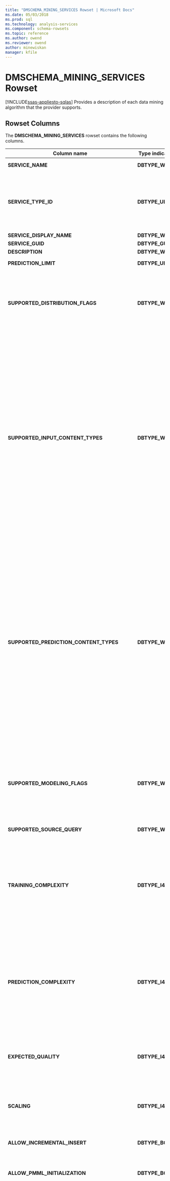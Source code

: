```yaml
---
title: "DMSCHEMA_MINING_SERVICES Rowset | Microsoft Docs"
ms.date: 05/03/2018
ms.prod: sql
ms.technology: analysis-services
ms.component: schema-rowsets
ms.topic: reference
ms.author: owend
ms.reviewer: owend
author: minewiskan
manager: kfile
---
```

# DMSCHEMA_MINING_SERVICES Rowset
[!INCLUDE[ssas-appliesto-sqlas](../../../includes/ssas-appliesto-sqlas.md)]
  Provides a description of each data mining algorithm that the provider supports.  
  
## Rowset Columns  
 The **DMSCHEMA_MINING_SERVICES** rowset contains the following columns.  
  
|Column name|Type indicator|Description|  
|-----------------|--------------------|-----------------|  
|**SERVICE_NAME**|**DBTYPE_WSTR**|The name of the algorithm. This column is provider-specific.|  
|**SERVICE_TYPE_ID**|**DBTYPE_UI4**|This column contains a bitmap that describes the mining service. [!INCLUDE[msCoName](../../../includes/msconame-md.md)] [!INCLUDE[ssNoVersion](../../../includes/ssnoversion-md.md)] [!INCLUDE[ssASnoversion](../../../includes/ssasnoversion-md.md)] populates this column with one of the following values:<br /><br /> **DM_SERVICETYPE_CLASSIFICATION** (**1**)<br /><br /> **DM_SERVICETYPE_CLUSTERING** (**2**)|  
|**SERVICE_DISPLAY_NAME**|**DBTYPE_WSTR**|A localizable display name for the algorithm.|  
|**SERVICE_GUID**|**DBTYPE_GUID**|The GUID for the algorithm.|  
|**DESCRIPTION**|**DBTYPE_WSTR**|A user-friendly description of the algorithm.|  
|**PREDICTION_LIMIT**|**DBTYPE_UI4**|The maximum number of predictions the model and algorithm can provide.|  
|**SUPPORTED_DISTRIBUTION_FLAGS**|**DBTYPE_WSTR**|A comma-delimited list of flags that describe the statistical distributions supported by the algorithm. This column contains one or more of the following values:<br /><br /> "**NORMAL**"<br /><br /> "**LOG NORMAL**"<br /><br /> "**UNIFORM**"|  
|**SUPPORTED_INPUT_CONTENT_TYPES**|**DBTYPE_WSTR**|A comma-delimited list of flags that describe the input content types that are supported by the algorithm. This column contains one or more of the following values:<br /><br /> "**KEY**"<br /><br /> "**DISCRETE**"<br /><br /> "**CONTINUOUS**"<br /><br /> "**DISCRETIZED**"<br /><br /> "**ORDERED**"<br /><br /> "KEY **SEQUENCE**"<br /><br /> "**CYCLICAL**"<br /><br /> "**PROBABILITY**"<br /><br /> "**VARIANCE**"<br /><br /> "**STDEV**"<br /><br /> "**SUPPORT**"<br /><br /> "**PROBABILITY VARIANCE**"<br /><br /> "**PROBABILITY STDEV**"<br /><br /> "**KEY TIME**"|  
|**SUPPORTED_PREDICTION_CONTENT_TYPES**|**DBTYPE_WSTR**|A comma-delimited list of flags that describe the prediction content types that are supported by the algorithm. This column contains one or more of the following values:<br /><br /> "**KEY**"<br /><br /> "**DISCRETE**"<br /><br /> "**CONTINUOUS**"<br /><br /> "**DISCRETIZED**"<br /><br /> "**ORDERED**"<br /><br /> "KEY **SEQUENCE** "<br /><br /> "**CYCLICAL**"<br /><br /> "**PROBABILITY**"<br /><br /> "**VARIANCE**"<br /><br /> "**STDEV**"<br /><br /> "**SUPPORT**"<br /><br /> "**PROBABILITY VARIANCE**"<br /><br /> "**PROBABILITY STDEV**"<br /><br /> "KEY TIME"|  
|**SUPPORTED_MODELING_FLAGS**|**DBTYPE_WSTR**|A comma-delimited list of the modeling flags that are supported by the algorithm. This column contains one or more of the following values:<br /><br /> "**MODEL_EXISTENCE_ONLY**"<br /><br /> "**REGRESSOR**"<br /><br /> <br /><br /> Note that provider-specific flags can also be defined.|  
|**SUPPORTED_SOURCE_QUERY**|**DBTYPE_WSTR**|This column is supported for backward compatibility.|  
|**TRAINING_COMPLEXITY**|**DBTYPE_I4**|The length of time that training is expected to take:<br /><br /> **DM_TRAINING_COMPLEXITY_LOW** indicates that the running time is relatively short, and it is proportional to input.<br /><br /> **DM_TRAINING_COMPLEXITY_MEDIUM** indicates that the running time may be long, but it is generally proportional to input.<br /><br /> **DM_TRAINING_COMPLEXITY_HIGH** indicates that the running time is long and it may grow exponentially in relationship to the number of training cases.|  
|**PREDICTION_COMPLEXITY**|**DBTYPE_I4**|The length of time that prediction is expected to take:<br /><br /> **DM_PREDICTION_COMPLEXITY_LOW** indicates that the running time is relatively short, and it is proportional to input.<br /><br /> **DM_PREDICTION_COMPLEXITY_MEDIUM** indicates that the running time may be long, but it is generally proportional to input.<br /><br /> **DM_PREDICTION_COMPLEXITY_HIGH** indicates that the running time is long and it may grow exponentially in relationship to the number of training cases.|  
|**EXPECTED_QUALITY**|**DBTYPE_I4**|The expected quality of the model produced with this algorithm:<br /><br /> **DM_EXPECTED_QUALITY_LOW**<br /><br /> **DM_EXPECTED_QUALITY_MEDIUM**<br /><br /> **DM_EXPECTED_QUALITY_HIGH**|  
|**SCALING**|**DBTYPE_I4**|The scalability of the algorithm:<br /><br /> **DM_SCALING_LOW**<br /><br /> **DM_SCALING_MEDIUM**<br /><br /> **DM_SCALING_HIGH**|  
|**ALLOW_INCREMENTAL_INSERT**|**DBTYPE_BOOL**|A Boolean that indicates whether the algorithm supports incremental training, i.e., updating the discovered patterns based on new factual data, rather than fully re-discovering the patterns.|  
|**ALLOW_PMML_INITIALIZATION**|**DBTYPE_BOOL**|A Boolean that indicates whether mining models can be created based on an PMML 2.1 string.<br /><br /> If **TRUE**, the mining  algorithm supports initialization from PMML 2.1 content.|  
|**CONTROL**|**DBTYPE_I4**|The support given by the service if training is interrupted:<br /><br /> **DM_CONTROL_NONE** indicates that the algorithm cannot be canceled after it starts to train the model.<br /><br /> **DM_CONTROL_CANCEL** indicates that the algorithm can be canceled after it starts to train the model, but must be restarted to resume training.<br /><br /> **DM_CONTROL_SUSPENDRESUME** indicates that the algorithm can be canceled and resumed at any time, but results are not available until training is complete.<br /><br /> **DM_CONTROL_SUSPENDWITHRESULT** indicates that the algorithm can be canceled and resumed at any time, and any incremental results can be obtained.|  
|**ALLOW_DUPLICATE_KEY**|**DBTYPE_BOOL**|A Boolean that indicates whether cases can contain duplicate keys.<br /><br /> If **VARIANT_TRUE**, cases are allowed to contain duplicate keys.|  
|**VIEWER_TYPE**|**DBTYPE_WSTR**|The recommended viewer for this model.|  
|**HELP_FILE**|**DBTYPE_WSTR**|(Optional) The name of the file that contains the documentation for this service.|  
|**HELP_CONTEXT**|**DBTYPE_I4**|(Optional) The Help context ID for this service.|  
|**MSOLAP_SUPPORTS_ANALYSIS_SERVICES_DDL**|**DBTYPE_WSTR**|The version of DDL supported. 0 indicates no DDL support.|  
|**MSOLAP_SUPPORTS_OLAP_MINING_MODELS**|**DBTYPE_BOOL**|A Boolean that indicates whether OLAP mining models can be created.<br /><br /> If **TRUE**, OLAP mining models can be created. Requires **MSOLAP_SUPPORTS_ANALYSIS_SERVICES_DDL** to be non-zero.|  
|**MSOLAP_SUPPORTS_DATA_MINING_DIMENSIONS**|**DBTYPE_BOOL**|A Boolean that indicates whether data mining dimensions can be created.<br /><br /> If **TRUE**, data mining dimensions can be created.|  
|**MSOLAP_SUPPORTS_DRILLTHROUGH**|**DBTYPE_BOOL**|A Boolean that indicates whether the service supports drillthrough capabilities.<br /><br /> If **TRUE**, the service supports drill-through capabilities.|  
  
## Restriction Columns  
 The **DMSCHEMA_MINING_SERVICES** rowset can be restricted on the columns listed in the following table.  
  
|Column name|Type indicator|Restriction State|  
|-----------------|--------------------|-----------------------|  
|**SERVICE_NAME**|**DBTYPE_WSTR**|Optional.|  
|**SERVICE_TYPE_ID**|**DBTYPE_UI4**|Optional.|  
  
## See Also  
 [Data Mining Schema Rowsets](../../../analysis-services/schema-rowsets/data-mining/data-mining-schema-rowsets.md)  
  
  
